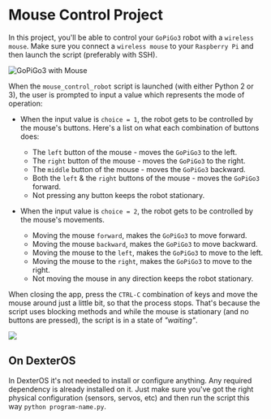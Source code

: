 # Mouse Control Project

In this project, you'll be able to control your `GoPiGo3` robot with a ``wireless mouse``.
Make sure you connect a `wireless mouse` to your `Raspberry Pi` and then launch the script (preferably with SSH).

![GoPiGo3 with Mouse](http://i.imgur.com/Rat5EQN.jpg)

When the ``mouse_control_robot`` script is launched (with either Python 2 or 3), the user
is prompted to input a value which represents the mode of operation:

* When the input value is `choice = 1`, the robot gets to be controlled by the mouse's buttons. Here's a list on what each combination of buttons does:
  * The `left` button of the mouse - moves the `GoPiGo3` to the left.
  * The `right` button of the mouse - moves the `GoPiGo3` to the right.
  * The `middle` button of the mouse - moves the `GoPiGo3` backward.
  * Both the `left` & the `right` buttons of the mouse - moves the `GoPiGo3` forward.
  * Not pressing any button keeps the robot stationary.

* When the input value is `choice = 2`, the robot gets to be controlled by the mouse's movements.
  * Moving the mouse `forward`, makes the `GoPiGo3` to move forward.
  * Moving the mouse `backward`, makes the `GoPiGo3` to move backward.
  * Moving the mouse to the `left`, makes the `GoPiGo3` to move to the left.
  * Moving the mouse to the `right`, makes the `GoPiGo3` to move to the right.
  * Not moving the mouse in any direction keeps the robot stationary.

When closing the app, press the `CTRL-C` combination of keys and move the mouse around just a little bit, so that the process stops. That's because the script uses blocking methods and while the mouse is stationary (and no buttons are pressed), the script is in a state of *"waiting"*.  

![](http://i.imgur.com/K5ZK8fj.gif)

## On DexterOS
In DexterOS it's not needed to install or configure anything. Any required dependency is already installed on it. Just make sure you've got the right physical configuration (sensors, servos, etc) and then run the script this way `python program-name.py`.

